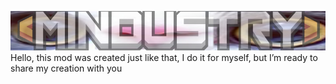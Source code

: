 ![Logo](sprites-override/ui/logo.png)
Hello, this mod was created just like that, I do it for myself, but I’m ready to share my creation with you